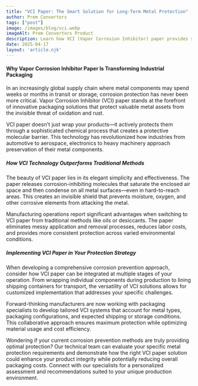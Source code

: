 ```yaml
---
title: "VCI Paper: The Smart Solution for Long-Term Metal Protection"
author: Prem Convertors
tags: ["post"]
image: /images/blog/vci.webp
imageAlt: Prem Convertors Product
description: Learn how VCI (Vapor Corrosion Inhibitor) paper provides superior protection for metal products during shipping and storage with innovative molecular barrier technology.
date: 2025-04-17
layout: 'article.njk'
---
```


#### Why Vapor Corrosion Inhibitor Paper Is Transforming Industrial Packaging

In an increasingly global supply chain where metal components may spend weeks or months in transit or storage, corrosion protection has never been more critical. Vapor Corrosion Inhibitor (VCI) paper stands at the forefront of innovative packaging solutions that protect valuable metal assets from the invisible threat of oxidation and rust.

VCI paper doesn't just wrap your products—it actively protects them through a sophisticated chemical process that creates a protective molecular barrier. This technology has revolutionized how industries from automotive to aerospace, electronics to heavy machinery approach preservation of their metal components.

##### How VCI Technology Outperforms Traditional Methods

The beauty of VCI paper lies in its elegant simplicity and effectiveness. The paper releases corrosion-inhibiting molecules that saturate the enclosed air space and then condense on all metal surfaces—even in hard-to-reach areas. This creates an invisible shield that prevents moisture, oxygen, and other corrosive elements from attacking the metal.

Manufacturing operations report significant advantages when switching to VCI paper from traditional methods like oils or desiccants. The paper eliminates messy application and removal processes, reduces labor costs, and provides more consistent protection across varied environmental conditions.

##### Implementing VCI Paper in Your Protection Strategy

When developing a comprehensive corrosion prevention approach, consider how VCI paper can be integrated at multiple stages of your operation. From wrapping individual components during production to lining shipping containers for transport, the versatility of VCI solutions allows for customized implementation that addresses your specific challenges.

Forward-thinking manufacturers are now working with packaging specialists to develop tailored VCI systems that account for metal types, packaging configurations, and expected shipping or storage conditions. This collaborative approach ensures maximum protection while optimizing material usage and cost efficiency.

Wondering if your current corrosion prevention methods are truly providing optimal protection? Our technical team can evaluate your specific metal protection requirements and demonstrate how the right VCI paper solution could enhance your product integrity while potentially reducing overall packaging costs. Connect with our specialists for a personalized assessment and recommendations suited to your unique production environment.